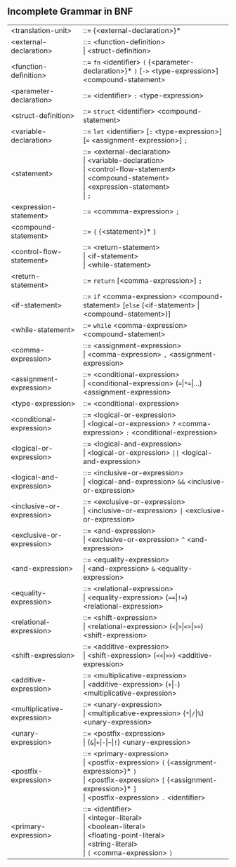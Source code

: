 ## Incomplete Grammar in BNF

|                               |                                                                                                                          |
|   ---                         |               ---                                                                                                        |
| \<translation-unit\>          |  ::= {\<external-declaration\>}\*                                                                                        |
| \<external-declaration\>      |  ::= \<function-definition\> <br> \| \<struct-definition\>                                                               |
| \<function-definition\>       |  ::= ``fn`` \<identifier\> ``(`` {\<parameter-declaration\>}\* ``)`` [``->`` \<type-expression\>] \<compound-statement\> |
| \<parameter-declaration\>     |  ::= \<identifier\> ``:`` \<type-expression\>                                                                            |
| \<struct-definition\>         |  ::= ``struct`` \<identifier\> \<compound-statement\>                                                                    |
| \<variable-declaration\>      |  ::= ``let`` \<identifier\> [``:`` \<type-expression\>] [``=`` \<assignment-expression\>] ``;``               |
| \<statement\>                 |  ::= \<external-declaration\> <br> \| \<variable-declaration\> <br> \| \<control-flow-statement\> <br> \| \<compound-statement\> <br> \| \<expression-statement\> <br> \| ``;`` |
| \<expression-statement\>      |  ::= \<commma-expression\> ``;``                                                                                         | 
| \<compound-statement\>        |  ::= ``{`` {\<statement\>}\* ``}``                                                                                       |
| \<control-flow-statement\>    |  ::= \<return-statement\> <br>\| \<if-statement\> <br> \| \<while-statement\>                                            |
| \<return-statement\>          |  ::= ``return`` \[\<comma-expression\>\] ``;``                                                                               |
| \<if-statement\>              |  ::= ``if`` \<comma-expression\> \<compound-statement\> [``else`` (\<if-statement\> \| \<compound-statement\>)]          |
| \<while-statement\>           |  ::= ``while`` \<comma-expression\> \<compound-statement\>                                                               |
| \<comma-expression\>          |  ::= \<assignment-expression\> <br> \| \<comma-expression\> ``,`` \<assignment-expression\>                              |
| \<assignment-expression\>     |  ::= \<conditional-expression\> <br> \| \<conditional-expression\> (``=``\|``*=``\|...) \<assignment-expression\>            |
| \<type-expression\>           |  ::= \<conditional-expression\>                                                                                              |
| \<conditional-expression\>    |  ::= \<logical-or-expression\> <br> \| \<logical-or-expression\> ``?`` \<comma-expression\> ``:`` \<conditional-expression\> |
| \<logical-or-expression\>     |  ::= \<logical-and-expression\> <br> \| \<logical-or-expression\> ``\|\|`` \<logical-and-expression\>                        |
| \<logical-and-expression\>    |  ::= \<inclusive-or-expression\> <br> \| \<logical-and-expression\> ``&&`` \<inclusive-or-expression\>                       |
| \<inclusive-or-expression\>   |  ::= \<exclusive-or-expression\> <br> \| \<inclusive-or-expression\> ``\|`` \<exclusive-or-expression\>                      |
| \<exclusive-or-expression\>   |  ::= \<and-expression\> <br> \| \<exclusive-or-expression\> ``^`` \<and-expression\>                                         |
| \<and-expression>             |  ::= \<equality-expression\> <br> \| \<and-expression\> ``&`` \<equality-expression\>                                        |
| \<equality-expression>        |  ::= \<relational-expression> <br> \| \<equality-expression> (``==``\|``!=``) \<relational-expression> <br>                  |
| \<relational-expression>      |  ::= \<shift-expression> <br> \| \<relational-expression> (``<``\|``>``\|``<=``\|``>=``)  \<shift-expression>                |
| \<shift-expression>           |  ::= \<additive-expression> <br> \| \<shift-expression> (``<<``\|``>>``) \<additive-expression> <br>                         |
| \<additive-expression>        |  ::= \<multiplicative-expression> <br> \| \<additive-expression> (``+``\|``-``) \<multiplicative-expression>                 |
| \<multiplicative-expression>  |  ::= \<unary-expression> <br> \| \<multiplicative-expression> (``*``\|``/``\|``%``) \<unary-expression>                      |
| \<unary-expression>           |  ::= \<postfix-expression> <br> \| (``&``\|``+``\|``-``\|``~``\|``!``) \<unary-expression>
| \<postfix-expression>         |  ::= \<primary-expression> <br> \| \<postfix-expression> ``(`` {\<assignment-expression>}\* ``)`` <br> \| \<postfix-expression> ``[`` {\<assignment-expression>}\* ``]`` <br> \| \<postfix-expression> ``.`` \<identifier>                               |
| \<primary-expression>         |  ::= \<identifier> <br> \| \<integer-literal> <br> \| \<boolean-literal> <br> \| \<floating-point-literal> <br> \| \<string-literal> <br> \| ``(`` \<comma-expression> ``)`` |